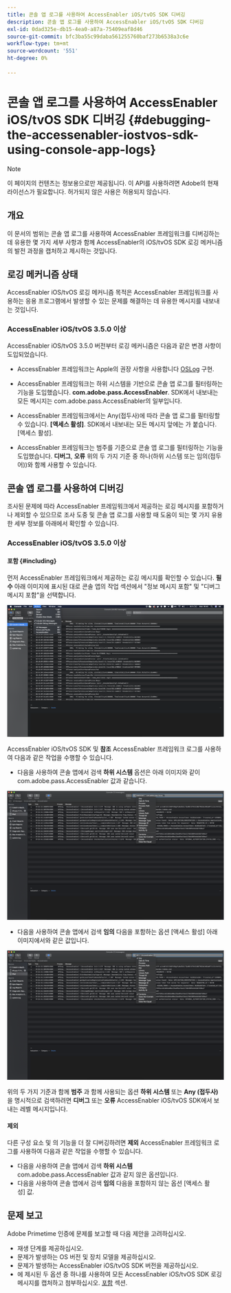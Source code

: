 ```yaml
---
title: 콘솔 앱 로그를 사용하여 AccessEnabler iOS/tvOS SDK 디버깅
description: 콘솔 앱 로그를 사용하여 AccessEnabler iOS/tvOS SDK 디버깅
exl-id: 0dad325e-db15-4ea0-a87a-75409eaf8d46
source-git-commit: bfc3ba55c99daba561255760baf273b6538a3c6e
workflow-type: tm+mt
source-wordcount: '551'
ht-degree: 0%

---
```


# 콘솔 앱 로그를 사용하여 AccessEnabler iOS/tvOS SDK 디버깅 {#debugging-the-accessenabler-iostvos-sdk-using-console-app-logs}

>[!NOTE]
>
>이 페이지의 컨텐츠는 정보용으로만 제공됩니다. 이 API를 사용하려면 Adobe의 현재 라이선스가 필요합니다. 허가되지 않은 사용은 허용되지 않습니다.


## 개요

이 문서의 범위는 콘솔 앱 로그를 사용하여 AccessEnabler 프레임워크를 디버깅하는 데 유용한 몇 가지 세부 사항과 함께 AccessEnabler의 iOS/tvOS SDK 로깅 메커니즘의 발전 과정을 캡처하고 제시하는 것입니다.

## 로깅 메커니즘 상태

AccessEnabler iOS/tvOS 로깅 메커니즘 목적은 AccessEnabler 프레임워크를 사용하는 응용 프로그램에서 발생할 수 있는 문제를 해결하는 데 유용한 메시지를 내보내는 것입니다.

### AccessEnabler iOS/tvOS 3.5.0 이상

AccessEnabler iOS/tvOS 3.5.0 버전부터 로깅 메커니즘은 다음과 같은 변경 사항이 도입되었습니다.

* AccessEnabler 프레임워크는 Apple의 권장 사항을 사용합니다 [OSLog](https://developer.apple.com/documentation/os/oslog) 구현.

* AccessEnabler 프레임워크는 하위 시스템을 기반으로 콘솔 앱 로그를 필터링하는 기능을 도입했습니다. **com.adobe.pass.AccessEnabler**. SDK에서 내보내는 모든 메시지는 com.adobe.pass.AccessEnabler의 일부입니다.

* AccessEnabler 프레임워크에서는 Any(접두사)에 따라 콘솔 앱 로그를 필터링할 수 있습니다. **[액세스 활성]**. SDK에서 내보내는 모든 메시지 앞에는 가 붙습니다. [액세스 활성].

* AccessEnabler 프레임워크는 범주를 기준으로 콘솔 앱 로그를 필터링하는 기능을 도입했습니다. **디버그**, **오류** 위의 두 가지 기준 중 하나(하위 시스템 또는 임의(접두어))와 함께 사용할 수 있습니다.

## 콘솔 앱 로그를 사용하여 디버깅

조사된 문제에 따라 AccessEnabler 프레임워크에서 제공하는 로깅 메시지를 포함하거나 제외할 수 있으므로 조사 도중 및 콘솔 앱 로그를 사용할 때 도움이 되는 몇 가지 유용한 세부 정보를 아래에서 확인할 수 있습니다.


### AccessEnabler iOS/tvOS 3.5.0 이상

#### 포함 {#including}

먼저 AccessEnabler 프레임워크에서 제공하는 로깅 메시지를 확인할 수 있습니다. **필수** 아래 이미지에 표시된 대로 콘솔 앱의 작업 섹션에서 &quot;정보 메시지 포함&quot; 및 &quot;디버그 메시지 포함&quot;을 선택합니다.

![](assets/include-info-debug-msg.png)


AccessEnabler iOS/tvOS SDK 및 **참조** AccessEnabler 프레임워크 로그를 사용하여 다음과 같은 작업을 수행할 수 있습니다.

* 다음을 사용하여 콘솔 앱에서 검색 **하위 시스템** 옵션은 아래 이미지와 같이 com.adobe.pass.AccessEnabler 값과 같습니다.

![](assets/subsys-console-app.png)

* 다음을 사용하여 콘솔 앱에서 검색 **임의** 다음을 포함하는 옵션
   [액세스 활성] 아래 이미지에서와 같은 값입니다.

![](assets/any-optn-console-app.png)

위의 두 가지 기준과 함께 **범주** 과 함께 사용되는 옵션 **하위 시스템** 또는 **Any (접두사)** 을 명시적으로 검색하려면 **디버그** 또는 **오류** AccessEnabler iOS/tvOS SDK에서 보내는 레벨 메시지입니다.

#### 제외

다른 구성 요소 및 의 기능을 더 잘 디버깅하려면 **제외** AccessEnabler 프레임워크 로그를 사용하여 다음과 같은 작업을 수행할 수 있습니다.

* 다음을 사용하여 콘솔 앱에서 검색 **하위 시스템** com.adobe.pass.AccessEnabler 값과 같지 않은 옵션입니다.
* 다음을 사용하여 콘솔 앱에서 검색 **임의** 다음을 포함하지 않는 옵션 [액세스 활성] 값.

## 문제 보고

Adobe Primetime 인증에 문제를 보고할 때 다음 제안을 고려하십시오.

* 재생 단계를 제공하십시오.
* 문제가 발생하는 OS 버전 및 장치 모델을 제공하십시오.
* 문제가 발생하는 AccessEnabler iOS/tvOS SDK 버전을 제공하십시오.
* 에 제시된 두 옵션 중 하나를 사용하여 모든 AccessEnabler iOS/tvOS SDK 로깅 메시지를 캡처하고 첨부하십시오. [포함](#including) 섹션.
